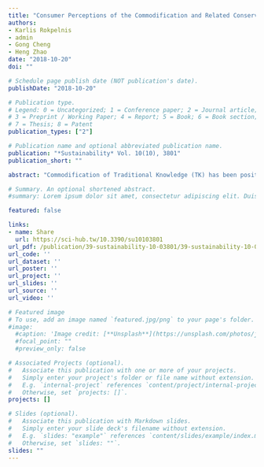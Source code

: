 ```yaml
---
title: "Consumer Perceptions of the Commodification and Related Conservation of Traditional Indigenous Naxi Forest Products as Credence Goods (China)"
authors:
- Karlis Rokpelnis
- admin
- Gong Cheng
- Heng Zhao
date: "2018-10-20"
doi: ""

# Schedule page publish date (NOT publication's date).
publishDate: "2018-10-20"

# Publication type.
# Legend: 0 = Uncategorized; 1 = Conference paper; 2 = Journal article;
# 3 = Preprint / Working Paper; 4 = Report; 5 = Book; 6 = Book section;
# 7 = Thesis; 8 = Patent
publication_types: ["2"]

# Publication name and optional abbreviated publication name.
publication: "*Sustainability* Vol. 10(10), 3801"
publication_short: ""

abstract: "Commodification of Traditional Knowledge (TK) has been posited as a possible, although contested, alternative for the conservation of indigenous resources. Here we examine the case of the Chinese Naxi minority, with particular reference to the practice of sacred “Dongba” papermaking. The commodification of TK is a complex process with many pitfalls and trade-offs between the environment, economy, and social empowerment. In the process of commodification, consumers have arisen as an important force in environmental politics. To date, little is known about the way domestic tourists, the main consumer base of indigenous products, perceive Dongba paper. In this context, we examined their knowledge of Naxi culture, their willingness to pay for sustainably produced paper, and their perceptions of the product’s authenticity. This socio-economic study is based on a survey (n = 415) in rural Southwest China. We found a significant potential to market Dongba paper as a sustainable indigenous product. Although knowledge about Naxi culture was circumscribed (3% could identify the plant used for papermaking), the majority of respondents (55%) was willing to pay for TK protection. Respondents also preferred third-party labelling. We posit that TK products could be seen as credence goods, necessitating certification to ensure product authenticity and establish consumer trust. Markedly, the survey also found that attitudes as to who should provide third-party assurance are contradictory. The Chinese government was preferred as the strongest assurance of genuineness, but paradoxically, commanded the least trust in its ability to manage and fund the conservation of TK."

# Summary. An optional shortened abstract.
#summary: Lorem ipsum dolor sit amet, consectetur adipiscing elit. Duis posuere tellus ac convallis placerat. Proin tincidunt magna sed ex sollicitudin condimentum.

featured: false

links:
- name: Share
  url: https://sci-hub.tw/10.3390/su10103801
url_pdf: /publication/39-sustainability-10-03801/39-sustainability-10-03801.pdf
url_code: ''
url_dataset: ''
url_poster: ''
url_project: ''
url_slides: ''
url_source: ''
url_video: ''

# Featured image
# To use, add an image named `featured.jpg/png` to your page's folder. 
#image:
  #caption: 'Image credit: [**Unsplash**](https://unsplash.com/photos/jdD8gXaTZsc)'
  #focal_point: ""
  #preview_only: false

# Associated Projects (optional).
#   Associate this publication with one or more of your projects.
#   Simply enter your project's folder or file name without extension.
#   E.g. `internal-project` references `content/project/internal-project/index.md`.
#   Otherwise, set `projects: []`.
projects: []

# Slides (optional).
#   Associate this publication with Markdown slides.
#   Simply enter your slide deck's filename without extension.
#   E.g. `slides: "example"` references `content/slides/example/index.md`.
#   Otherwise, set `slides: ""`.
slides: ""
---
```

